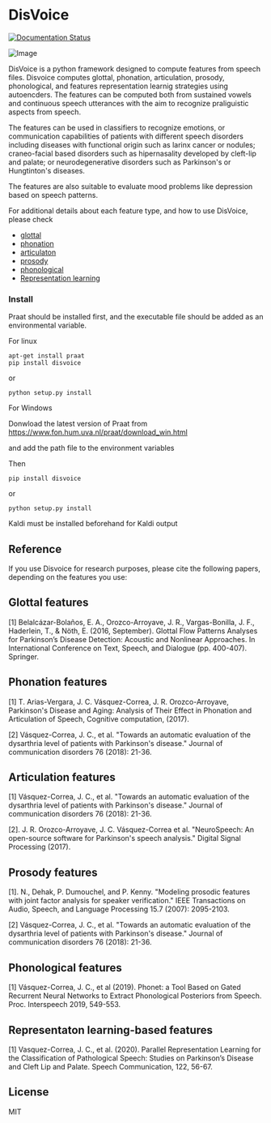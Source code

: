 # DisVoice

[![Documentation Status](https://readthedocs.org/projects/disvoice/badge/?version=latest)](https://disvoice.readthedocs.io/en/latest/?badge=latest)

![Image](https://github.com/jcvasquezc/DisVoice/blob/master/docs/logos/disvoice_logo.png?raw=true)

DisVoice is a python framework designed to compute features from speech files. Disvoice computes glottal, phonation, articulation, prosody, phonological, and features representation learnig strategies using autoencders. The features can be computed both from sustained vowels and continuous speech utterances with the aim to recognize praliguistic aspects from speech.

The features can be used in classifiers to recognize emotions, or communication capabilities of patients with different speech disorders including diseases with functional origin such as larinx cancer or nodules; craneo-facial based disorders such as hipernasality developed by cleft-lip and palate; or neurodegenerative disorders such as Parkinson's or Hungtinton's diseases.

The features are also suitable to evaluate mood problems like depression based on speech patterns.

For additional details about each feature type, and how to use DisVoice, please check

- [glottal](https://github.com/jcvasquezc/DisVoice/tree/master/disvoice/glottal)
- [phonation](https://github.com/jcvasquezc/DisVoice/tree/master/disvoice/phonation)
- [articulaton](https://github.com/jcvasquezc/DisVoice/tree/master/disvoice/articulation)
- [prosody](https://github.com/jcvasquezc/DisVoice/tree/master/disvoice/prosody) 
- [phonological](https://github.com/jcvasquezc/DisVoice/tree/master/disvoice/phonological)
- [Representation learning](https://github.com/jcvasquezc/DisVoice/tree/master/disvoice/replearning)


### Install

Praat should be installed first, and the executable file should be added as an environmental variable. 

For linux

```
apt-get install praat
pip install disvoice
```

or

```python setup.py install```

For Windows

Donwload the latest version of Praat from https://www.fon.hum.uva.nl/praat/download_win.html

and add the path file to the environment variables

Then

```
pip install disvoice
```

or

```python setup.py install```



Kaldi must be installed beforehand for Kaldi output  

## Reference

If you use Disvoice for research purposes, please cite the following papers, depending on the features you use:

## Glottal features

[1] Belalcázar-Bolaños, E. A., Orozco-Arroyave, J. R., Vargas-Bonilla, J. F., Haderlein, T., & Nöth, E. (2016, September). Glottal Flow Patterns Analyses for Parkinson’s Disease Detection: Acoustic and Nonlinear Approaches. In International Conference on Text, Speech, and Dialogue (pp. 400-407). Springer.


## Phonation features

[1] T. Arias-Vergara, J. C. Vásquez-Correa, J. R. Orozco-Arroyave, Parkinson's Disease and Aging: Analysis of Their Effect in Phonation and Articulation of Speech, Cognitive computation, (2017).

[2] Vásquez-Correa, J. C., et al. "Towards an automatic evaluation of the dysarthria level of patients with Parkinson's disease." Journal of communication disorders 76 (2018): 21-36.

## Articulation features

[1] Vásquez-Correa, J. C., et al. "Towards an automatic evaluation of the dysarthria level of patients with Parkinson's disease." Journal of communication disorders 76 (2018): 21-36.

[2]. J. R. Orozco-Arroyave, J. C. Vásquez-Correa et al. "NeuroSpeech: An open-source software for Parkinson's speech analysis." Digital Signal Processing (2017).

## Prosody features

[1]. N., Dehak, P. Dumouchel, and P. Kenny. "Modeling prosodic features with joint factor analysis for speaker verification." IEEE Transactions on Audio, Speech, and Language Processing 15.7 (2007): 2095-2103.

[2] Vásquez-Correa, J. C., et al. "Towards an automatic evaluation of the dysarthria level of patients with Parkinson's disease." Journal of communication disorders 76 (2018): 21-36.

## Phonological features

[1] Vásquez-Correa, J. C., et al (2019). Phonet: a Tool Based on Gated Recurrent Neural Networks to Extract Phonological Posteriors from Speech. Proc. Interspeech 2019, 549-553.

## Representaton learning-based features

[1] Vasquez-Correa, J. C., et al. (2020). Parallel Representation Learning for the Classification of Pathological Speech: Studies on Parkinson’s Disease and Cleft Lip and Palate. Speech Communication, 122, 56-67.


License
----

MIT
